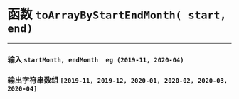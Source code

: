 # 函数 `toArrayByStartEndMonth( start, end)`
---
### 输入 `startMonth, endMonth  eg (2019-11, 2020-04)`
### 输出字符串数组 `[2019-11, 2019-12, 2020-01, 2020-02, 2020-03, 2020-04]`
